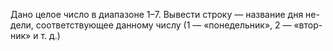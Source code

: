 Дано целое число в диапазоне 1–7. Вывести строку — название дня не-
 дели, соответствующее данному числу (1 — «понедельник», 2 — «втор-
 ник» и т. д.)
